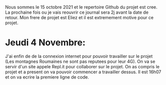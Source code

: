 Nous sommes le 15 octobre 2021 et le repertoire Github du projet est cree.
La prochaine fois ou je vais reouvrir ce journal sera 2j avant la date de retour.
Mon frere de projet est Eliez et il est extremement motive pour ce projet.

# Jeudi 4 Novembre:
J'ai enfin de de la connexion internet pour pouvoir travailler sur le projet (Les montagnes Roumaines ne sont pas reputees pour leur 4G). On va se servir d'un site appele Repl.it pour collaborer sur le projet. On as compris le projet et a present on va pouvoir commencer a travailler dessus. Il est 16h07 et on va ecrire la premiere ligne de code.

